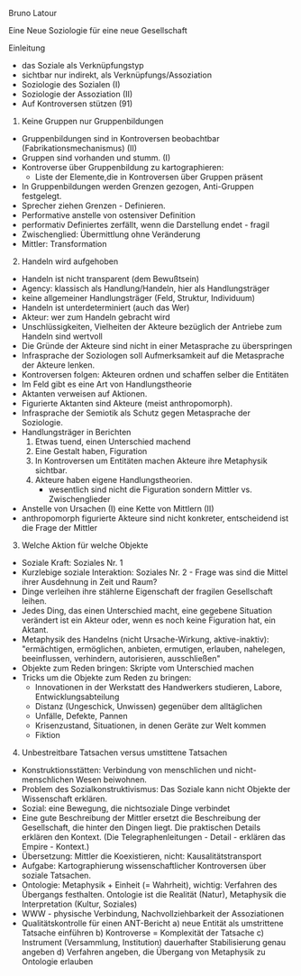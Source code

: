 Bruno Latour

Eine Neue Soziologie für eine neue Gesellschaft

Einleitung
- das Soziale als Verknüpfungstyp
- sichtbar nur indirekt, als Verknüpfungs/Assoziation
- Soziologie des Sozialen (I)
- Soziologie der Assoziation (II)
- Auf Kontroversen stützen (91)

1. Keine Gruppen nur Gruppenbildungen
- Gruppenbildungen sind in Kontroversen beobachtbar (Fabrikationsmechanismus) (II)
- Gruppen sind vorhanden und stumm. (I)
- Kontroverse über Gruppenbildung zu kartographieren:
  - Liste der Elemente,die in Kontroversen über Gruppen präsent
- In Gruppenbildungen werden Grenzen gezogen, Anti-Gruppen festgelegt.
- Sprecher ziehen Grenzen - Definieren.
- Performative anstelle von ostensiver Definition
- performativ Definiertes zerfällt, wenn die Darstellung endet - fragil
- Zwischenglied: Übermittlung ohne Veränderung
- Mittler: Transformation

2. Handeln wird aufgehoben
- Handeln ist nicht transparent (dem Bewußtsein)
- Agency: klassisch als Handlung/Handeln, hier als Handlungsträger
- keine allgemeiner Handlungsträger (Feld, Struktur, Individuum)
- Handeln ist unterdeterminiert (auch das Wer)
- Akteur: wer zum Handeln gebracht wird
- Unschlüssigkeiten, Vielheiten der Akteure bezüglich der Antriebe zum Handeln sind wertvoll
- Die Gründe der Akteure sind nicht in einer Metasprache zu überspringen
- Infrasprache der Soziologen soll Aufmerksamkeit auf die Metasprache der Akteure lenken.
- Kontroversen folgen: Akteuren ordnen und schaffen selber die Entitäten
- Im Feld gibt es eine Art von Handlungstheorie
- Aktanten verweisen auf Aktionen.
- Figurierte Aktanten sind Akteure (meist anthropomorph).
- Infrasprache der Semiotik als Schutz gegen Metasprache der Soziologie.
- Handlungsträger in Berichten
  1. Etwas tuend, einen Unterschied machend
  2. Eine Gestalt haben, Figuration
  3. In Kontroversen um Entitäten machen Akteure ihre Metaphysik sichtbar.
  4. Akteure haben eigene Handlungstheorien.
     - wesentlich sind nicht die Figuration sondern Mittler vs. Zwischenglieder
- Anstelle von Ursachen (I) eine Kette von Mittlern (II)
- anthropomorph figurierte Akteure sind nicht konkreter, entscheidend ist die Frage der Mittler

3. Welche Aktion für welche Objekte
- Soziale Kraft: Soziales Nr. 1
- Kurzlebige soziale Interaktion: Soziales Nr. 2 - Frage was sind die Mittel ihrer Ausdehnung in Zeit und Raum?
- Dinge verleihen ihre stählerne Eigenschaft der fragilen Gesellschaft leihen.
- Jedes Ding, das einen Unterschied macht, eine gegebene Situation verändert ist ein Akteur oder, wenn es noch keine Figuration hat, ein Aktant.
- Metaphysik des Handelns (nicht Ursache-Wirkung, aktive-inaktiv): "ermächtigen, ermöglichen, anbieten, ermutigen, erlauben, nahelegen, beeinflussen, verhindern, autorisieren, ausschließen"
- Objekte zum Reden bringen: Skripte vom Unterschied machen
- Tricks um die Objekte zum Reden zu bringen:
  - Innovationen in der Werkstatt des Handwerkers studieren, Labore, Entwicklungsabteilung
  - Distanz (Ungeschick, Unwissen) gegenüber dem alltäglichen
  - Unfälle, Defekte, Pannen
  - Krisenzustand, Situationen, in denen Geräte zur Welt kommen
  - Fiktion
  
4. Unbestreitbare Tatsachen versus umstittene Tatsachen
- Konstruktionsstätten: Verbindung von menschlichen und nicht-menschlichen Wesen beiwohnen.
- Problem des Sozialkonstruktivismus: Das Soziale kann nicht Objekte der Wissenschaft erklären.
- Sozial: eine Bewegung, die nichtsoziale Dinge verbindet
- Eine gute Beschreibung der Mittler ersetzt die Beschreibung der Gesellschaft, die hinter den Dingen liegt. Die praktischen Details erklären den Kontext. (Die Telegraphenleitungen - Detail - erklären das Empire - Kontext.)
- Übersetzung: Mittler die Koexistieren, nicht: Kausalitätstransport
- Aufgabe: Kartographierung wissenschaftlicher Kontroversen über soziale Tatsachen.
- Ontologie: Metaphysik + Einheit (= Wahrheit), wichtig: Verfahren des Übergangs festhalten. Ontologie ist die Realität (Natur), Metaphysik die Interpretation (Kultur, Soziales)
- WWW - physische Verbindung, Nachvollziehbarkeit der Assoziationen
- Qualitätskontrolle für einen ANT-Bericht
  a) neue Entität als umstrittene Tatsache einführen
  b) Kontroverse = Komplexität der Tatsache
  c) Instrument (Versammlung, Institution) dauerhafter Stabilisierung genau angeben
  d) Verfahren angeben, die Übergang von Metaphysik zu Ontologie erlauben

